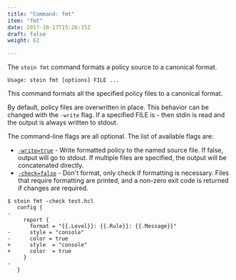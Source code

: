 ```yaml
---
title: "Command: fmt"
item: "fmt"
date: 2017-10-17T15:26:15Z
draft: false
weight: 62

---
```


The `stein fmt` command formats a policy source to a canonical format.

```
Usage: stein fmt [options] FILE ...
```

This command formats all the specified policy files to a canonical format.

By default, policy files are overwritten in place. This behavior can be changed with the `-write` flag. If a specified FILE is - then stdin is read and the output is always written to stdout.

The command-line flags are all optional. The list of available flags are:

- [`-write=true`](#write-true) - Write formatted policy to the named source file. If false, output will go to stdout. If multiple files are specified, the output will be concatenated directly.
- [`-check=false`](#check-false) - Don't format, only check if formatting is necessary. Files that require formatting are printed, and a non-zero exit code is returned if changes are required.

```console
$ stein fmt -check test.hcl
   config {
-
     report {
       format = "{{.Level}}: {{.Rule}}: {{.Message}}"
-      style = "console"
-      color = true
+      style  = "console"
+      color  = true
     }
-
   }
```
